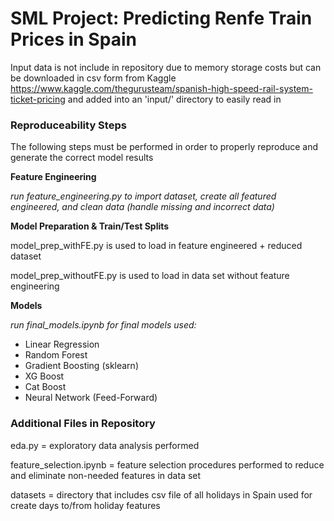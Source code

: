  # SML Project: Predicting Renfe Train Prices in Spain

Input data is not include in repository due to memory storage costs but can be downloaded in csv form from Kaggle
https://www.kaggle.com/thegurusteam/spanish-high-speed-rail-system-ticket-pricing and added into an 'input/' directory to easily read in

### Reproduceability Steps
The following steps must be performed in order to properly reproduce and generate the correct model results

__Feature Engineering__

_run feature_engineering.py to import dataset, create all featured engineered, 
and clean data (handle missing and incorrect data)_

__Model Preparation & Train/Test Splits__

model_prep_withFE.py is used to load in feature engineered + reduced dataset 

model_prep_withoutFE.py is used to load in data set without feature engineering 

__Models__

_run final_models.ipynb for final models used:_
* Linear Regression
* Random Forest
* Gradient Boosting (sklearn)
* XG Boost
* Cat Boost
* Neural Network (Feed-Forward)

### Additional Files in Repository

eda.py = exploratory data analysis performed

feature_selection.ipynb = feature selection procedures performed to reduce and eliminate non-needed features in data set

datasets = directory that includes csv file of all holidays in Spain used for create days to/from holiday features
